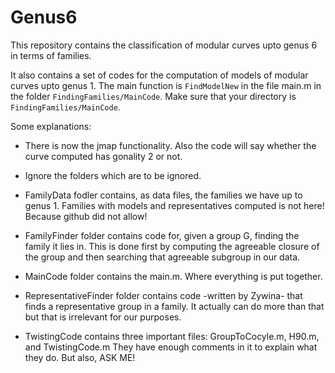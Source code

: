 # Genus6
This repository contains the classification of modular curves upto genus 6 in terms of families. 

It also contains a set of codes for the computation of models of modular curves upto genus 1. 
The main function is `FindModelNew` in the file main.m in the folder `FindingFamilies/MainCode`. Make sure that your directory is `FindingFamilies/MainCode`.

Some explanations:

- There is now the jmap functionality. Also the code will say whether the curve computed has gonality 2 or not.

- Ignore the folders which are to be ignored.

- FamilyData fodler contains, as data files, the families we have up to genus 1.  Families with models and representatives computed is not here! Because github did not allow!

- FamilyFinder folder contains code for, given a group G, finding the family it lies in. This is done first by computing the agreeable closure of the group and then searching that agreeable subgroup in our data.

- MainCode folder contains the main.m. Where everything is put together.

- RepresentativeFinder folder contains code -written by Zywina- that finds a representative group in a family. It actually can do more than that but that is irrelevant for our purposes.

- TwistingCode contains three important files: GroupToCocyle.m, H90.m, and TwistingCode.m They have enough comments in it to explain what they do. But also, ASK ME!
